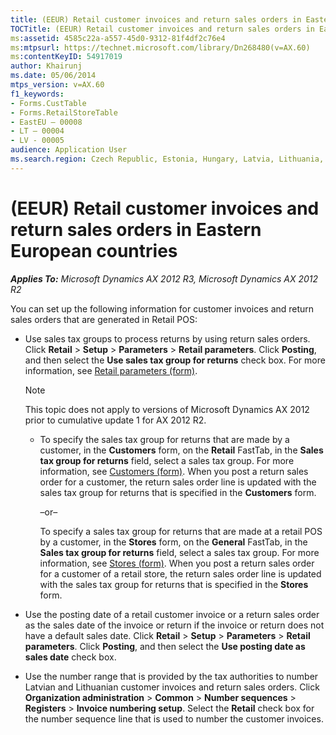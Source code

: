 ```yaml
---
title: (EEUR) Retail customer invoices and return sales orders in Eastern European countries
TOCTitle: (EEUR) Retail customer invoices and return sales orders in Eastern European countries
ms:assetid: 4585c22a-a557-45d0-9312-81f4df2c76e4
ms:mtpsurl: https://technet.microsoft.com/library/Dn268480(v=AX.60)
ms:contentKeyID: 54917019
author: Khairunj
ms.date: 05/06/2014
mtps_version: v=AX.60
f1_keywords:
- Forms.CustTable
- Forms.RetailStoreTable
- EastEU – 00008
- LT – 00004
- LV - 00005
audience: Application User
ms.search.region: Czech Republic, Estonia, Hungary, Latvia, Lithuania, Poland, Russia
---
```


# (EEUR) Retail customer invoices and return sales orders in Eastern European countries 


_**Applies To:** Microsoft Dynamics AX 2012 R3, Microsoft Dynamics AX 2012 R2_

You can set up the following information for customer invoices and return sales orders that are generated in Retail POS:

  - Use sales tax groups to process returns by using return sales orders. Click **Retail** \> **Setup** \> **Parameters** \> **Retail parameters**. Click **Posting**, and then select the **Use sales tax group for returns** check box. For more information, see [Retail parameters (form)](https://technet.microsoft.com/library/hh597194\(v=ax.60\)).
    

    > [!NOTE]
    > <P>This topic does not apply to versions of Microsoft Dynamics AX 2012 prior to cumulative update 1 for AX 2012 R2.</P>

    
      - To specify the sales tax group for returns that are made by a customer, in the **Customers** form, on the **Retail** FastTab, in the **Sales tax group for returns** field, select a sales tax group. For more information, see [Customers (form)](https://technet.microsoft.com/library/aa590606\(v=ax.60\)). When you post a return sales order for a customer, the return sales order line is updated with the sales tax group for returns that is specified in the **Customers** form.
        
        –or–
        
        To specify a sales tax group for returns that are made at a retail POS by a customer, in the **Stores** form, on the **General** FastTab, in the **Sales tax group for returns** field, select a sales tax group. For more information, see [Stores (form)](https://technet.microsoft.com/library/hh580646\(v=ax.60\)). When you post a return sales order for a customer of a retail store, the return sales order line is updated with the sales tax group for returns that is specified in the **Stores** form.

  - Use the posting date of a retail customer invoice or a return sales order as the sales date of the invoice or return if the invoice or return does not have a default sales date. Click **Retail** \> **Setup** \> **Parameters** \> **Retail parameters**. Click **Posting**, and then select the **Use posting date as sales date** check box.

  - Use the number range that is provided by the tax authorities to number Latvian and Lithuanian customer invoices and return sales orders. Click **Organization administration** \> **Common** \> **Number sequences** \> **Registers** \> **Invoice numbering setup**. Select the **Retail** check box for the number sequence line that is used to number the customer invoices.

  


